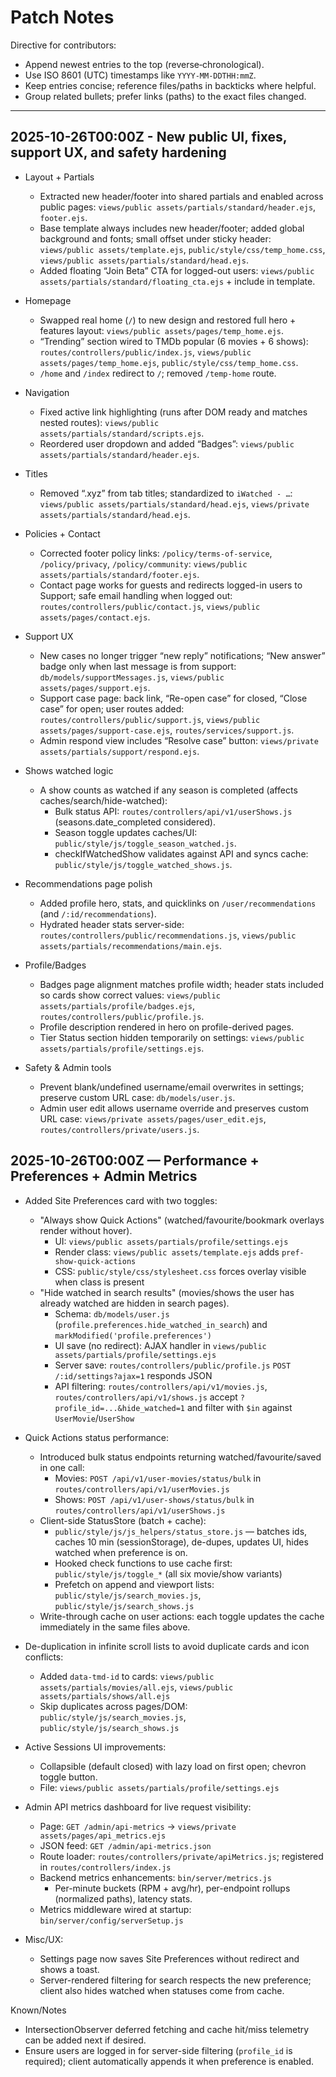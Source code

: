 # Patch Notes

Directive for contributors:
- Append newest entries to the top (reverse‑chronological).
- Use ISO 8601 (UTC) timestamps like `YYYY-MM-DDTHH:mmZ`.
- Keep entries concise; reference files/paths in backticks where helpful.
- Group related bullets; prefer links (paths) to the exact files changed.

---

## 2025-10-26T00:00Z - New public UI, fixes, support UX, and safety hardening

- Layout + Partials
  - Extracted new header/footer into shared partials and enabled across public pages: `views/public assets/partials/standard/header.ejs`, `footer.ejs`.
  - Base template always includes new header/footer; added global background and fonts; small offset under sticky header: `views/public assets/template.ejs`, `public/style/css/temp_home.css`, `views/public assets/partials/standard/head.ejs`.
  - Added floating “Join Beta” CTA for logged-out users: `views/public assets/partials/standard/floating_cta.ejs` + include in template.

- Homepage
  - Swapped real home (`/`) to new design and restored full hero + features layout: `views/public assets/pages/temp_home.ejs`.
  - “Trending” section wired to TMDb popular (6 movies + 6 shows): `routes/controllers/public/index.js`, `views/public assets/pages/temp_home.ejs`, `public/style/css/temp_home.css`.
  - `/home` and `/index` redirect to `/`; removed `/temp-home` route.

- Navigation
  - Fixed active link highlighting (runs after DOM ready and matches nested routes): `views/public assets/partials/standard/scripts.ejs`.
  - Reordered user dropdown and added “Badges”: `views/public assets/partials/standard/header.ejs`.

- Titles
  - Removed “.xyz” from tab titles; standardized to `iWatched - …`: `views/public assets/partials/standard/head.ejs`, `views/private assets/partials/standard/head.ejs`.

- Policies + Contact
  - Corrected footer policy links: `/policy/terms-of-service`, `/policy/privacy`, `/policy/community`: `views/public assets/partials/standard/footer.ejs`.
  - Contact page works for guests and redirects logged-in users to Support; safe email handling when logged out: `routes/controllers/public/contact.js`, `views/public assets/pages/contact.ejs`.

- Support UX
  - New cases no longer trigger “new reply” notifications; “New answer” badge only when last message is from support: `db/models/supportMessages.js`, `views/public assets/pages/support.ejs`.
  - Support case page: back link, “Re-open case” for closed, “Close case” for open; user routes added: `routes/controllers/public/support.js`, `views/public assets/pages/support-case.ejs`, `routes/services/support.js`.
  - Admin respond view includes “Resolve case” button: `views/private assets/partials/support/respond.ejs`.

- Shows watched logic
  - A show counts as watched if any season is completed (affects caches/search/hide-watched):
    - Bulk status API: `routes/controllers/api/v1/userShows.js` (seasons.date_completed considered).
    - Season toggle updates caches/UI: `public/style/js/toggle_season_watched.js`.
    - checkIfWatchedShow validates against API and syncs cache: `public/style/js/toggle_watched_shows.js`.

- Recommendations page polish
  - Added profile hero, stats, and quicklinks on `/user/recommendations` (and `/:id/recommendations`).
  - Hydrated header stats server-side: `routes/controllers/public/recommendations.js`, `views/public assets/partials/recommendations/main.ejs`.

- Profile/Badges
  - Badges page alignment matches profile width; header stats included so cards show correct values: `views/public assets/partials/profile/badges.ejs`, `routes/controllers/public/profile.js`.
  - Profile description rendered in hero on profile-derived pages.
  - Tier Status section hidden temporarily on settings: `views/public assets/partials/profile/settings.ejs`.

- Safety & Admin tools
  - Prevent blank/undefined username/email overwrites in settings; preserve custom URL case: `db/models/user.js`.
  - Admin user edit allows username override and preserves custom URL case: `views/private assets/pages/user_edit.ejs`, `routes/controllers/private/users.js`.


## 2025-10-26T00:00Z — Performance + Preferences + Admin Metrics

- Added Site Preferences card with two toggles:
  - "Always show Quick Actions" (watched/favourite/bookmark overlays render without hover).
    - UI: `views/public assets/partials/profile/settings.ejs`
    - Render class: `views/public assets/template.ejs` adds `pref-show-quick-actions`
    - CSS: `public/style/css/stylesheet.css` forces overlay visible when class is present
  - "Hide watched in search results" (movies/shows the user has already watched are hidden in search pages).
    - Schema: `db/models/user.js` (`profile.preferences.hide_watched_in_search`) and `markModified('profile.preferences')`
    - UI save (no redirect): AJAX handler in `views/public assets/partials/profile/settings.ejs`
    - Server save: `routes/controllers/public/profile.js` `POST /:id/settings?ajax=1` responds JSON
    - API filtering: `routes/controllers/api/v1/movies.js`, `routes/controllers/api/v1/shows.js` accept `?profile_id=...&hide_watched=1` and filter with `$in` against `UserMovie`/`UserShow`

- Quick Actions status performance:
  - Introduced bulk status endpoints returning watched/favourite/saved in one call:
    - Movies: `POST /api/v1/user-movies/status/bulk` in `routes/controllers/api/v1/userMovies.js`
    - Shows: `POST /api/v1/user-shows/status/bulk` in `routes/controllers/api/v1/userShows.js`
  - Client-side StatusStore (batch + cache):
    - `public/style/js/js_helpers/status_store.js` — batches ids, caches 10 min (sessionStorage), de-dupes, updates UI, hides watched when preference is on.
    - Hooked check functions to use cache first: `public/style/js/toggle_*` (all six movie/show variants)
    - Prefetch on append and viewport lists: `public/style/js/search_movies.js`, `public/style/js/search_shows.js`
  - Write-through cache on user actions: each toggle updates the cache immediately in the same files above.

- De-duplication in infinite scroll lists to avoid duplicate cards and icon conflicts:
  - Added `data-tmd-id` to cards: `views/public assets/partials/movies/all.ejs`, `views/public assets/partials/shows/all.ejs`
  - Skip duplicates across pages/DOM: `public/style/js/search_movies.js`, `public/style/js/search_shows.js`

- Active Sessions UI improvements:
  - Collapsible (default closed) with lazy load on first open; chevron toggle button.
  - File: `views/public assets/partials/profile/settings.ejs`

- Admin API metrics dashboard for live request visibility:
  - Page: `GET /admin/api-metrics` → `views/private assets/pages/api_metrics.ejs`
  - JSON feed: `GET /admin/api-metrics.json`
  - Route loader: `routes/controllers/private/apiMetrics.js`; registered in `routes/controllers/index.js`
  - Backend metrics enhancements: `bin/server/metrics.js`
    - Per-minute buckets (RPM + avg/hr), per-endpoint rollups (normalized paths), latency stats.
  - Metrics middleware wired at startup: `bin/server/config/serverSetup.js`

- Misc/UX:
  - Settings page now saves Site Preferences without redirect and shows a toast.
  - Server-rendered filtering for search respects the new preference; client also hides watched when statuses come from cache.

Known/Notes
- IntersectionObserver deferred fetching and cache hit/miss telemetry can be added next if desired.
- Ensure users are logged in for server-side filtering (`profile_id` is required); client automatically appends it when preference is enabled.
